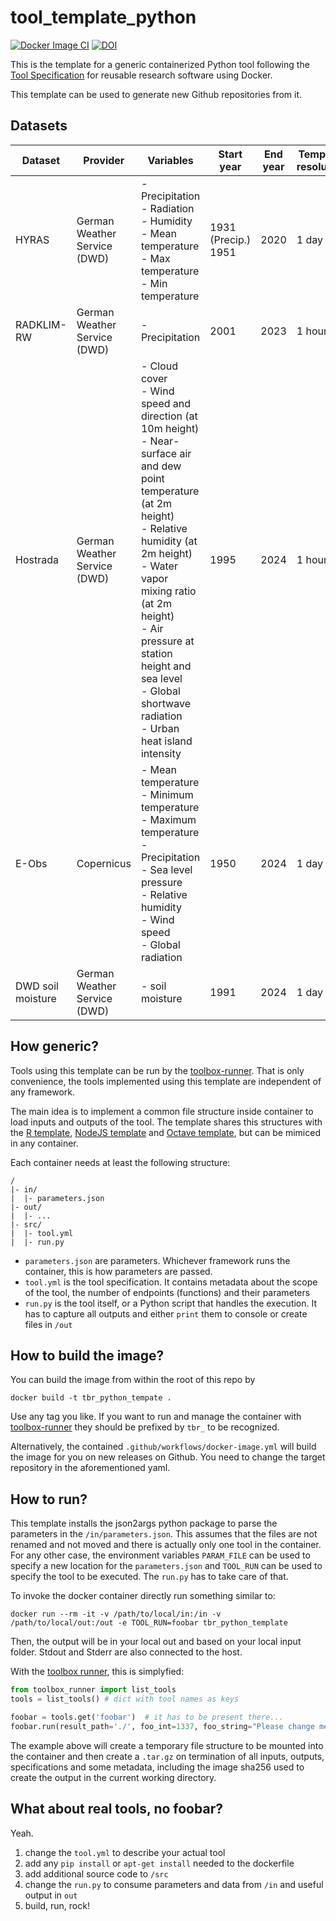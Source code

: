 # tool_template_python

[![Docker Image CI](https://github.com/VForWaTer/tool_template_python/actions/workflows/docker-image.yml/badge.svg)](https://github.com/VForWaTer/tool_template_python/actions/workflows/docker-image.yml)
[![DOI](https://zenodo.org/badge/558416591.svg)](https://zenodo.org/badge/latestdoi/558416591)

This is the template for a generic containerized Python tool following the [Tool Specification](https://vforwater.github.io/tool-specs/) for reusable research software using Docker.

This template can be used to generate new Github repositories from it.


## Datasets

| **Dataset**       | **Provider**                 | **Variables**                                                                                                                                                                                                                                                                                                                    | **Start year**         | **End year** | **Temporal<br>resolution** | **Spatial<br>resolution** | **Coverage** | **CRS**                                  | **TOOL_RUN** | **URL**                                                                                                      |
|-------------------|------------------------------|----------------------------------------------------------------------------------------------------------------------------------------------------------------------------------------------------------------------------------------------------------------------------------------------------------------------------------|------------------------|--------------|----------------------------|---------------------------|--------------|------------------------------------------|--------------|--------------------------------------------------------------------------------------------------------------|
| HYRAS             | German Weather Service (DWD) | - Precipitation<br>- Radiation<br>- Humidity<br>- Mean temperature<br>- Max temperature<br>- Min temperature                                                                                                                                                                                                                     | 1931 (Precip.)<br>1951 | 2020         | 1 day                      | 1 km² (Precip.)<br>5 km²  | Germany      | ETRS89-extended / LCC Europe (EPSG:3034) | hyras        | [link](https://opendata.dwd.de/climate_environment/CDC/grids_germany/daily/hyras_de/)                        |
| RADKLIM-RW        | German Weather Service (DWD) | - Precipitation                                                                                                                                                                                                                                                                                                                  | 2001                   | 2023         | 1 hour                     | 1 km²                     | Germany      | RADOLAN-grid                             | radklim_rw   | [link](https://opendata.dwd.de/climate_environment/CDC/grids_germany/hourly/radolan/reproc/2017_002/netCDF/) |
| Hostrada          | German Weather Service (DWD) | - Cloud cover<br>- Wind speed and direction (at 10m height)<br>- Near-surface air and dew point temperature (at 2m height)<br>- Relative humidity (at 2m height)<br>- Water vapor mixing ratio (at 2m height)<br>- Air pressure at station height and sea level<br>- Global shortwave radiation<br>- Urban heat island intensity | 1995                   | 2024         | 1 hour                     | 1 km²                     | Germany      | ETRS89-extended / LCC Europe (EPSG:3034) | hostrada     | [link](https://opendata.dwd.de/climate_environment/CDC/grids_germany/hourly/hostrada/)                       |
| E-Obs             | Copernicus                   | - Mean temperature<br>- Minimum temperature<br>- Maximum temperature<br>- Precipitation<br>- Sea level pressure<br>- Relative humidity<br>- Wind speed<br>- Global radiation                                                                                                                                                     | 1950                   | 2024         | 1 day                      | 0.1° x 0.1°               | Europe       | WGS84 (EPSG:4326)                        |              | [link](https://surfobs.climate.copernicus.eu/dataaccess/access_eobs.php)                                     |
| DWD soil moisture | German Weather Service (DWD) | - soil moisture                                                                                                                                                                                                                                                                                                                  | 1991                   | 2024         | 1 day                      | 1 km²                     | Germany      | Gauss Krüger 3. meridian strip.          |              | [link](https://opendata.dwd.de/climate_environment/CDC/grids_germany/daily/soil_moist/)                      |


## How generic?

Tools using this template can be run by the [toolbox-runner](https://github.com/hydrocode-de/tool-runner). 
That is only convenience, the tools implemented using this template are independent of any framework.

The main idea is to implement a common file structure inside container to load inputs and outputs of the 
tool. The template shares this structures with the [R template](https://github.com/vforwater/tool_template_r),
[NodeJS template](https://github.com/vforwater/tool_template_node) and [Octave template](https://github.com/vforwater/tool_template_octave), 
but can be mimiced in any container.

Each container needs at least the following structure:

```
/
|- in/
|  |- parameters.json
|- out/
|  |- ...
|- src/
|  |- tool.yml
|  |- run.py
```

* `parameters.json` are parameters. Whichever framework runs the container, this is how parameters are passed.
* `tool.yml` is the tool specification. It contains metadata about the scope of the tool, the number of endpoints (functions) and their parameters
* `run.py` is the tool itself, or a Python script that handles the execution. It has to capture all outputs and either `print` them to console or create files in `/out`

## How to build the image?

You can build the image from within the root of this repo by
```
docker build -t tbr_python_tempate .
```

Use any tag you like. If you want to run and manage the container with [toolbox-runner](https://github.com/hydrocode-de/tool-runner)
they should be prefixed by `tbr_` to be recognized. 

Alternatively, the contained `.github/workflows/docker-image.yml` will build the image for you 
on new releases on Github. You need to change the target repository in the aforementioned yaml.

## How to run?

This template installs the json2args python package to parse the parameters in the `/in/parameters.json`. This assumes that
the files are not renamed and not moved and there is actually only one tool in the container. For any other case, the environment variables
`PARAM_FILE` can be used to specify a new location for the `parameters.json` and `TOOL_RUN` can be used to specify the tool to be executed.
The `run.py` has to take care of that.

To invoke the docker container directly run something similar to:
```
docker run --rm -it -v /path/to/local/in:/in -v /path/to/local/out:/out -e TOOL_RUN=foobar tbr_python_template
```

Then, the output will be in your local out and based on your local input folder. Stdout and Stderr are also connected to the host.

With the [toolbox runner](https://github.com/hydrocode-de/tool-runner), this is simplyfied:

```python
from toolbox_runner import list_tools
tools = list_tools() # dict with tool names as keys

foobar = tools.get('foobar')  # it has to be present there...
foobar.run(result_path='./', foo_int=1337, foo_string="Please change me")
```
The example above will create a temporary file structure to be mounted into the container and then create a `.tar.gz` on termination of all 
inputs, outputs, specifications and some metadata, including the image sha256 used to create the output in the current working directory.

## What about real tools, no foobar?

Yeah. 

1. change the `tool.yml` to describe your actual tool
2. add any `pip install` or `apt-get install` needed to the dockerfile
3. add additional source code to `/src`
4. change the `run.py` to consume parameters and data from `/in` and useful output in `out`
5. build, run, rock!

